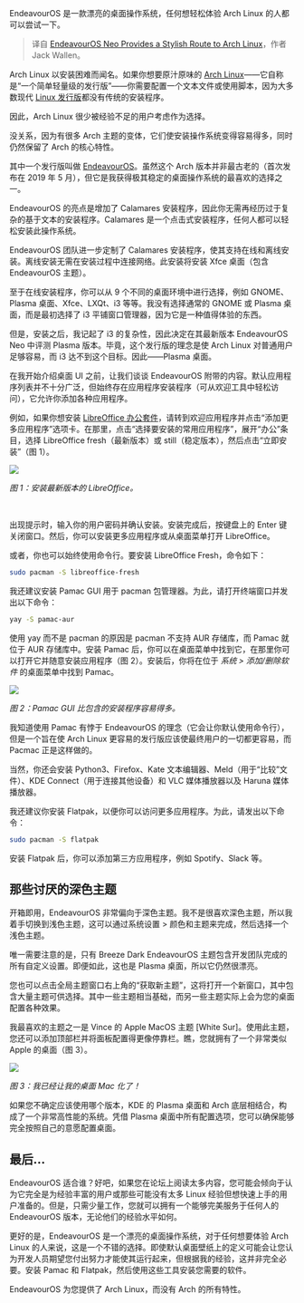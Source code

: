
<!--
title: EndeavourOS Neo提供了一条时尚的Arch Linux使用途径
cover: https://cdn.thenewstack.io/media/2024/12/6c89a5c1-endeavorhero.jpg
-->

EndeavourOS 是一款漂亮的桌面操作系统，任何想轻松体验 Arch Linux 的人都可以尝试一下。

> 译自 [EndeavourOS Neo Provides a Stylish Route to Arch Linux](https://thenewstack.io/endeavouros-neo-provides-a-stylish-route-to-arch-linux/)，作者 Jack Wallen。

Arch Linux 以安装困难而闻名。如果你想要原汁原味的 [Arch Linux](https://archlinux.org/)——它自称是“一个简单轻量级的发行版”——你需要配置一个文本文件或使用脚本，因为大多数现代 [Linux 发行版](https://thenewstack.io/choosing-a-linux-distribution/)都没有传统的安装程序。

因此，Arch Linux 很少被经验不足的用户考虑作为选择。

没关系，因为有很多 Arch 主题的变体，它们使安装操作系统变得容易得多，同时仍然保留了 Arch 的核心特性。

其中一个发行版叫做 [EndeavourOS](https://endeavouros.com)。虽然这个 Arch 版本并非最古老的（首次发布在 2019 年 5 月），但它是我获得极其稳定的桌面操作系统的最喜欢的选择之一。

EndeavourOS 的亮点是增加了 Calamares 安装程序，因此你无需再经历过于复杂的基于文本的安装程序。Calamares 是一个点击式安装程序，任何人都可以轻松安装此操作系统。

EndeavourOS 团队进一步定制了 Calamares 安装程序，使其支持在线和离线安装。离线安装无需在安装过程中连接网络。此安装将安装 Xfce 桌面（包含 EndeavourOS 主题）。

至于在线安装程序，你可以从 9 个不同的桌面环境中进行选择，例如 GNOME、Plasma 桌面、Xfce、LXQt、i3 等等。我没有选择通常的 GNOME 或 Plasma 桌面，而是最初选择了 i3 平铺窗口管理器，因为它是一种值得体验的东西。

但是，安装之后，我记起了 i3 的复杂性，因此决定在其最新版本 EndeavourOS Neo 中评测 Plasma 版本。毕竟，这个发行版的理念是使 Arch Linux 对普通用户足够容易，而 i3 达不到这个目标。因此——Plasma 桌面。

在我开始介绍桌面 UI 之前，让我们谈谈 EndeavourOS 附带的内容。默认应用程序列表并不十分广泛，但始终存在应用程序安装程序（可从欢迎工具中轻松访问），它允许你添加各种应用程序。

例如，如果你想安装 [LibreOffice 办公套件](https://thenewstack.io/designing-libreoffice-preparing-images-graphics-editors/)，请转到欢迎应用程序并点击“添加更多应用程序”选项卡。在那里，点击“选择要安装的常用应用程序”，展开“办公”条目，选择 LibreOffice fresh（最新版本）或 still（稳定版本），然后点击“立即安装”（图 1）。

![](https://cdn.thenewstack.io/media/2024/11/20772b6f-endeavorinstallapp.jpg)

*图 1：安装最新版本的 LibreOffice。*

<br>

出现提示时，输入你的用户密码并确认安装。安装完成后，按键盘上的 Enter 键关闭窗口。然后，你可以安装更多应用程序或从桌面菜单打开 LibreOffice。

或者，你也可以始终使用命令行。要安装 LibreOffice Fresh，命令如下：

```bash
sudo pacman -S libreoffice-fresh
```

我还建议安装 Pamac GUI 用于 pacman 包管理器。为此，请打开终端窗口并发出以下命令：

```bash
yay -S pamac-aur
```

使用 yay 而不是 pacman 的原因是 pacman 不支持 AUR 存储库，而 Pamac 就位于 AUR 存储库中。安装 Pamac 后，你可以在桌面菜单中找到它，在那里你可以打开它并随意安装应用程序（图 2）。安装后，你将在位于 *系统 > 添加/删除软件* 的桌面菜单中找到 Pamac。

![](https://cdn.thenewstack.io/media/2024/11/fc08a3d6-pamac.jpg)

*图 2：Pamac GUI 比包含的安装程序容易得多。*

我知道使用 Pamac 有悖于 EndeavourOS 的理念（它会让你默认使用命令行），但是一个旨在使 Arch Linux 更容易的发行版应该使最终用户的一切都更容易，而 Pacmac 正是这样做的。

当然，你还会安装 Python3、Firefox、Kate 文本编辑器、Meld（用于“比较”文件）、KDE Connect（用于连接其他设备）和 VLC 媒体播放器以及 Haruna 媒体播放器。

我还建议你安装 Flatpak，以便你可以访问更多应用程序。为此，请发出以下命令：

```bash
sudo pacman -S flatpak
```

安装 Flatpak 后，你可以添加第三方应用程序，例如 Spotify、Slack 等。

## 那些讨厌的深色主题

开箱即用，EndeavourOS 非常偏向于深色主题。我不是很喜欢深色主题，所以我着手切换到浅色主题，这可以通过系统设置 > 颜色和主题来完成，然后选择一个浅色主题。

唯一需要注意的是，只有 Breeze Dark EndeavourOS 主题包含开发团队完成的所有自定义设置。即便如此，这也是 Plasma 桌面，所以它仍然很漂亮。

您也可以点击全局主题窗口右上角的“获取新主题”，这将打开一个新窗口，其中包含大量主题可供选择。其中一些主题相当基础，而另一些主题实际上会为您的桌面配置各种效果。

我最喜欢的主题之一是 Vince 的 Apple MacOS 主题 [White Sur]。使用此主题，您还可以添加顶部栏并将面板配置得更像停靠栏。瞧，您就拥有了一个非常类似 Apple 的桌面（图 3）。

![](https://cdn.thenewstack.io/media/2024/11/cb20281d-macify.jpg)

*图 3：我已经让我的桌面 Mac 化了！*

如果您不确定应该使用哪个版本，KDE 的 Plasma 桌面和 Arch 底层相结合，构成了一个非常高性能的系统。凭借 Plasma 桌面中所有配置选项，您可以确保能够完全按照自己的意愿配置桌面。

## 最后…

EndeavourOS 适合谁？好吧，如果您在论坛上阅读太多内容，您可能会倾向于认为它完全是为经验丰富的用户或那些可能没有太多 Linux 经验但想快速上手的用户准备的。但是，只需少量工作，您就可以拥有一个能够完美服务于任何人的 EndeavourOS 版本，无论他们的经验水平如何。

更好的是，EndeavourOS 是一个漂亮的桌面操作系统，对于任何想要体验 Arch Linux 的人来说，这是一个不错的选择。即使默认桌面壁纸上的定义可能会让您认为开发人员期望您付出努力才能使其运行起来，但根据我的经验，这并非完全必要。安装 Pamac 和 Flatpak，然后使用这些工具安装您需要的软件。

EndeavourOS 为您提供了 Arch Linux，而没有 Arch 的所有特性。
